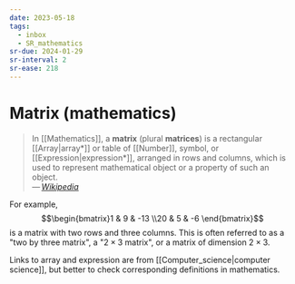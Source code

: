 ```yaml
---
date: 2023-05-18
tags:
  - inbox
  - SR_mathematics
sr-due: 2024-01-29
sr-interval: 2
sr-ease: 218
---
```


# Matrix (mathematics)

> In [[Mathematics]], a **matrix** (plural **matrices**) is a rectangular
> [[Array|array*]] or table of [[Number]], symbol, or
> [[Expression|expression*]], arranged in rows and columns,
> which is used to represent mathematical object or a property of such an
> object.\
> — <cite>[Wikipedia](https://en.wikipedia.org/wiki/Matrix_\(mathematics\))</cite>

For example, $$\begin{bmatrix}1 & 9 & -13 \\20 & 5 & -6 \end{bmatrix}$$
is a matrix with two rows and three columns. This is often referred to as a
"two by three matrix", a "$2\times 3$ matrix", or a matrix of dimension
$2\times 3$.

Links to array and expression are from [[Computer_science|computer science]],
but better to check corresponding definitions in mathematics.

